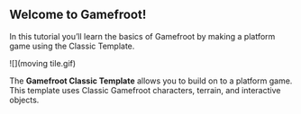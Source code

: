 ## Welcome to Gamefroot!

In this tutorial you’ll learn the basics of Gamefroot by making a platform game using the Classic Template.

![](moving tile.gif)

The **Gamefroot Classic Template** allows you to build on to a platform game. This template uses Classic Gamefroot characters, terrain, and interactive objects.